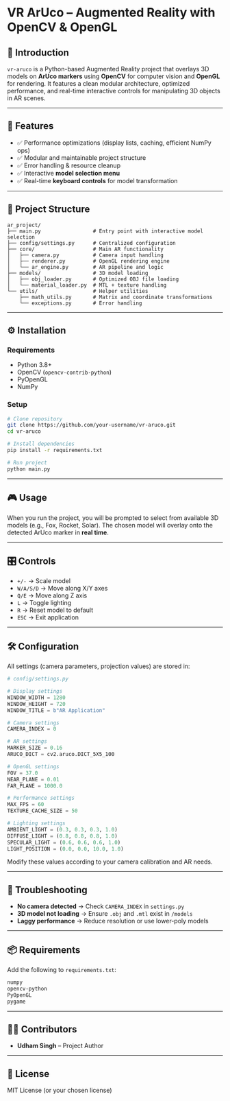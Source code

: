 # VR ArUco – Augmented Reality with OpenCV & OpenGL

## 📖 Introduction

`vr-aruco` is a Python-based Augmented Reality project that overlays 3D models on **ArUco markers** using **OpenCV** for computer vision and **OpenGL** for rendering.
It features a clean modular architecture, optimized performance, and real-time interactive controls for manipulating 3D objects in AR scenes.

---

## 🚀 Features

* ✅ Performance optimizations (display lists, caching, efficient NumPy ops)
* ✅ Modular and maintainable project structure
* ✅ Error handling & resource cleanup
* ✅ Interactive **model selection menu**
* ✅ Real-time **keyboard controls** for model transformation

---

## 📂 Project Structure

```
ar_project/
├── main.py                 # Entry point with interactive model selection
├── config/settings.py      # Centralized configuration
├── core/                   # Main AR functionality
│   ├── camera.py           # Camera input handling
│   ├── renderer.py         # OpenGL rendering engine
│   └── ar_engine.py        # AR pipeline and logic
├── models/                 # 3D model loading
│   ├── obj_loader.py       # Optimized OBJ file loading
│   └── material_loader.py  # MTL + texture handling
└── utils/                  # Helper utilities
    ├── math_utils.py       # Matrix and coordinate transformations
    └── exceptions.py       # Error handling
```

---

## ⚙️ Installation

### Requirements

* Python 3.8+
* OpenCV (`opencv-contrib-python`)
* PyOpenGL
* NumPy

### Setup

```bash
# Clone repository
git clone https://github.com/your-username/vr-aruco.git
cd vr-aruco

# Install dependencies
pip install -r requirements.txt

# Run project
python main.py
```

---

## 🎮 Usage

When you run the project, you will be prompted to select from available 3D models (e.g., Fox, Rocket, Solar).
The chosen model will overlay onto the detected ArUco marker in **real time**.

---

## 🎛 Controls

* `+/-` → Scale model
* `W/A/S/D` → Move along X/Y axes
* `Q/E` → Move along Z axis
* `L` → Toggle lighting
* `R` → Reset model to default
* `ESC` → Exit application

---

## 🛠 Configuration

All settings (camera parameters, projection values) are stored in:

```python
# config/settings.py

# Display settings
WINDOW_WIDTH = 1280
WINDOW_HEIGHT = 720
WINDOW_TITLE = b"AR Application"

# Camera settings
CAMERA_INDEX = 0

# AR settings
MARKER_SIZE = 0.16
ARUCO_DICT = cv2.aruco.DICT_5X5_100

# OpenGL settings
FOV = 37.0
NEAR_PLANE = 0.01
FAR_PLANE = 1000.0

# Performance settings
MAX_FPS = 60
TEXTURE_CACHE_SIZE = 50

# Lighting settings
AMBIENT_LIGHT = (0.3, 0.3, 0.3, 1.0)
DIFFUSE_LIGHT = (0.8, 0.8, 0.8, 1.0)
SPECULAR_LIGHT = (0.6, 0.6, 0.6, 1.0)
LIGHT_POSITION = (0.0, 0.0, 10.0, 1.0)
```

Modify these values according to your camera calibration and AR needs.

---

## 🐞 Troubleshooting

* **No camera detected** → Check `CAMERA_INDEX` in `settings.py`
* **3D model not loading** → Ensure `.obj` and `.mtl` exist in `/models`
* **Laggy performance** → Reduce resolution or use lower-poly models

---

## 📦 Requirements

Add the following to `requirements.txt`:

```txt
numpy
opencv-python
PyOpenGL
pygame
```

---

## 👨‍💻 Contributors

* **Udham Singh** – Project Author

---

## 📜 License

MIT License (or your chosen license)